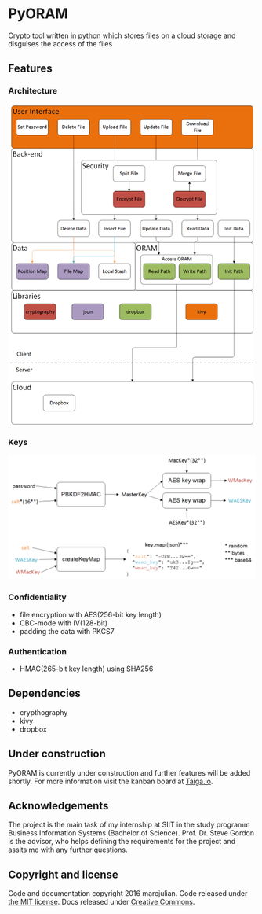 PyORAM
====================
Crypto tool written in python which stores files on a cloud storage and disguises the access of the files

## Features

### Architecture

<img src="/docs/Architecture.png?raw=true" width="500">

### Keys

<img src="/docs/crypto/keymap.png?raw=true" width="700">

### Confidentiality

- file encryption with AES(256-bit key length)
- CBC-mode with IV(128-bit)
- padding the data with PKCS7

### Authentication

- HMAC(265-bit key length) using SHA256

## Dependencies
- crypthography
- kivy
- dropbox

## Under construction

PyORAM is currently under construction and further features will be added shortly.
For more information visit the kanban board at [Taiga.io](https://tree.taiga.io/project/marcjulian-pyoram/).

## Acknowledgements

The project is the main task of my internship at SIIT in the study programm Business Information Systems (Bachelor of Science).
Prof. Dr. Steve Gordon is the advisor, who helps defining the requirements for the project and assits me with any further questions.

## Copyright and license

Code and documentation copyright 2016 marcjulian. Code released under [the MIT license](https://github.com/marcjulian/pyoram/blob/master/LICENSE.md). Docs released under [Creative Commons](https://github.com/marcjulian/pyoram/blob/master/docs/LICENSE).
